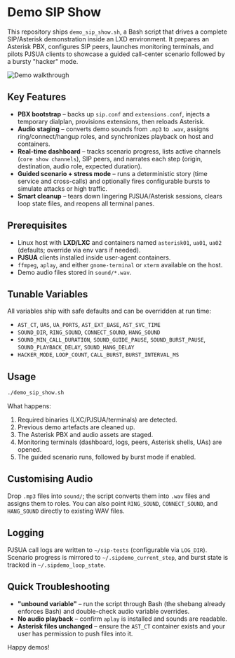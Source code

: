# Demo SIP Show

This repository ships `demo_sip_show.sh`, a Bash script that drives a complete SIP/Asterisk demonstration inside an LXD environment. It prepares an Asterisk PBX, configures SIP peers, launches monitoring terminals, and pilots PJSUA clients to showcase a guided call-center scenario followed by a bursty "hacker" mode.

![Demo walkthrough](sipdemoenglish.gif)

## Key Features

- **PBX bootstrap** – backs up `sip.conf` and `extensions.conf`, injects a temporary dialplan, provisions extensions, then reloads Asterisk.
- **Audio staging** – converts demo sounds from `.mp3` to `.wav`, assigns ring/connect/hangup roles, and synchronizes playback on host and containers.
- **Real-time dashboard** – tracks scenario progress, lists active channels (`core show channels`), SIP peers, and narrates each step (origin, destination, audio role, expected duration).
- **Guided scenario + stress mode** – runs a deterministic story (time service and cross-calls) and optionally fires configurable bursts to simulate attacks or high traffic.
- **Smart cleanup** – tears down lingering PJSUA/Asterisk sessions, clears loop state files, and reopens all terminal panes.

## Prerequisites

- Linux host with **LXD/LXC** and containers named `asterisk01`, `ua01`, `ua02` (defaults; override via env vars if needed).
- **PJSUA** clients installed inside user-agent containers.
- `ffmpeg`, `aplay`, and either `gnome-terminal` or `xterm` available on the host.
- Demo audio files stored in `sound/*.wav`.

## Tunable Variables

All variables ship with safe defaults and can be overridden at run time:

- `AST_CT`, `UAS`, `UA_PORTS`, `AST_EXT_BASE`, `AST_SVC_TIME`
- `SOUND_DIR`, `RING_SOUND`, `CONNECT_SOUND`, `HANG_SOUND`
- `SOUND_MIN_CALL_DURATION`, `SOUND_GUIDE_PAUSE`, `SOUND_BURST_PAUSE`, `SOUND_PLAYBACK_DELAY`, `SOUND_HANG_DELAY`
- `HACKER_MODE`, `LOOP_COUNT`, `CALL_BURST`, `BURST_INTERVAL_MS`

## Usage

```bash
./demo_sip_show.sh
```

What happens:
1. Required binaries (LXC/PJSUA/terminals) are detected.
2. Previous demo artefacts are cleaned up.
3. The Asterisk PBX and audio assets are staged.
4. Monitoring terminals (dashboard, logs, peers, Asterisk shells, UAs) are opened.
5. The guided scenario runs, followed by burst mode if enabled.

## Customising Audio

Drop `.mp3` files into `sound/`; the script converts them into `.wav` files and assigns them to roles. You can also point `RING_SOUND`, `CONNECT_SOUND`, and `HANG_SOUND` directly to existing WAV files.

## Logging

PJSUA call logs are written to `~/sip-tests` (configurable via `LOG_DIR`). Scenario progress is mirrored to `~/.sipdemo_current_step`, and burst state is tracked in `~/.sipdemo_loop_state`.

## Quick Troubleshooting

- **"unbound variable"** – run the script through Bash (the shebang already enforces Bash) and double-check audio variable overrides.
- **No audio playback** – confirm `aplay` is installed and sounds are readable.
- **Asterisk files unchanged** – ensure the `AST_CT` container exists and your user has permission to push files into it.

Happy demos!
